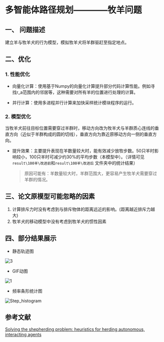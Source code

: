 # 多智能体路径规划————牧羊问题

## 一、 问题描述

建立羊与牧羊犬的行为模型，模拟牧羊犬将羊群驱赶至指定地点。

## 二、优化

### 1. 性能优化

* 向量化计算：使用基于Numpy的向量化计算提升部分代码计算性能。例如寻找r_a范围内的邻居等，这种需要对所有羊的位置进行处理的计算。

* 并行计算：使用多进程并行计算来加快采样统计模块程序的运行。

### 2. 模型优化

当牧羊犬前往目标位置需要穿过羊群时，移动方向改为牧羊犬与羊群质心连线的垂直方向（近似于羊群构成的圆的切线），垂直方向为靠近原移动方向一侧的垂直方向。

* 提升效果：主要提升表现在羊数量较大时，能有效减少放牧步数。50只羊时影响较小，100只羊时可减少约30%的平均步数（本模型中）。（详情可见 `result\100羊\改进前`和`result\100羊\改进后` 文件夹中的统计结果）
  
  > 原因可能有：羊数量较大时，羊群范围大，更容易产生牧羊犬需要穿过羊群的情况。

## 三、论文原模型可能忽略的因素

1. 计算排斥力时没有考虑到与排斥物体的距离远近的影响。(距离越近排斥力越大)
2. 牧羊犬的移动模型中没有考虑到牧羊犬的惯性因素

## 四、部分结果展示

* 静态轨迹图

![3](G:\code\project\MAPF_shepherd\results\50羊\原始参数结果\3.png)

* GIF动图

![1](G:\code\project\MAPF_shepherd\results\100羊\改进后\1.gif)

* 频率条形统计图

![Step_histogram](G:\code\project\MAPF_shepherd\results\50羊\原始参数结果\Step_histogram.png)

## 参考文献

[Solving the shepherding problem: heuristics for herding autonomous, interacting agents](https://royalsocietypublishing.org/doi/full/10.1098/rsif.2014.0719)
